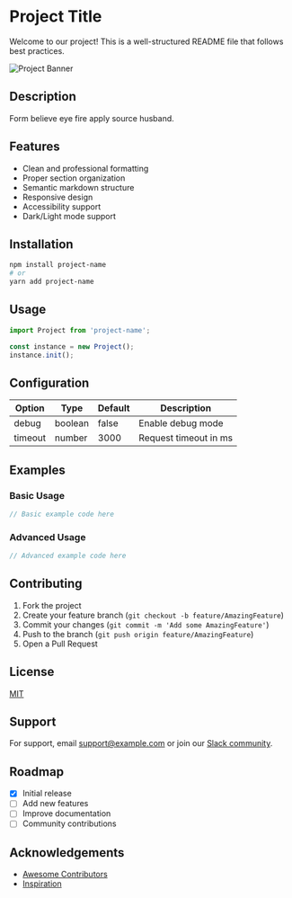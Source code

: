 # Project Title

Welcome to our project! This is a well-structured README file that follows best practices.

![Project Banner](https://via.placeholder.com/1200x400?text=Project+Banner) <!-- Optional banner image -->

## Description

Form believe eye fire apply source husband.

## Features

- Clean and professional formatting
- Proper section organization
- Semantic markdown structure
- Responsive design
- Accessibility support
- Dark/Light mode support

## Installation

```bash
npm install project-name
# or
yarn add project-name
```

## Usage

```javascript
import Project from 'project-name';

const instance = new Project();
instance.init();
```

## Configuration

| Option | Type | Default | Description |
|--------|------|---------|-------------|
| debug | boolean | false | Enable debug mode |
| timeout | number | 3000 | Request timeout in ms |

## Examples

### Basic Usage
```javascript
// Basic example code here
```

### Advanced Usage
```javascript
// Advanced example code here
```

## Contributing

1. Fork the project
2. Create your feature branch (`git checkout -b feature/AmazingFeature`)
3. Commit your changes (`git commit -m 'Add some AmazingFeature'`)
4. Push to the branch (`git push origin feature/AmazingFeature`)
5. Open a Pull Request

## License

[MIT](https://choosealicense.com/licenses/mit/)

## Support

For support, email support@example.com or join our [Slack community](https://slack.example.com).

## Roadmap

- [x] Initial release
- [ ] Add new features
- [ ] Improve documentation
- [ ] Community contributions

## Acknowledgements

- [Awesome Contributors](#)
- [Inspiration](#)
